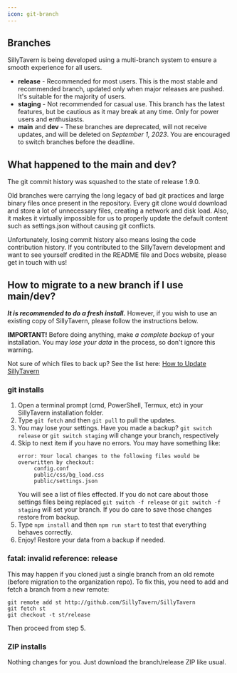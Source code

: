 ```yaml
---
icon: git-branch
---
```


## Branches

SillyTavern is being developed using a multi-branch system to ensure a smooth experience for all users.

* **release** - Recommended for most users. This is the most stable and recommended branch, updated only when major releases are pushed. It's suitable for the majority of users.
* **staging** - Not recommended for casual use. This branch has the latest features, but be cautious as it may break at any time. Only for power users and enthusiasts.
* **main** and **dev** - These branches are deprecated, will not receive updates, and will be deleted on *September 1, 2023*. You are encouraged to switch branches before the deadline.

## What happened to the main and dev?

The git commit history was squashed to the state of release 1.9.0.

Old branches were carrying the long legacy of bad git practices and large binary files once present in the repository.
Every git clone would download and store a lot of unnecessary files, creating a network and disk load.
Also, it makes it virtually impossible for us to properly update the default content such as settings.json without causing git conflicts.

Unfortunately, losing commit history also means losing the code contribution history.
If you contributed to the SillyTavern development and want to see yourself credited in the README file and Docs website, please get in touch with us!

## How to migrate to a new branch if I use main/dev?

_**It is recommended to do a fresh install.**_ However, if you wish to use an existing copy of SillyTavern, please follow the instructions below.

**IMPORTANT!** Before doing anything, make *a complete backup* of your installation. You may *lose your data* in the process, so don't ignore this warning.

Not sure of which files to back up? See the list here: [How to Update SillyTavern](https://docs.sillytavern.app/usage/update/#note-do-not-copy-the-entire-public-folder)

### git installs

1. Open a terminal prompt (cmd, PowerShell, Termux, etc) in your SillyTavern installation folder.
2. Type `git fetch` and then `git pull` to pull the updates.
3. You may lose your settings. Have you made a backup? `git switch release` or `git switch staging` will change your branch, respectively 
4. Skip to next item if you have no errors. You may have something like:
   ```
   error: Your local changes to the following files would be overwritten by checkout:
        config.conf
        public/css/bg_load.css
        public/settings.json
   ```
   You will see a list of files effected. If you do not care about those settings files being replaced `git switch -f release` or `git switch -f staging` will set your branch.
   If you do care to save those changes restore from backup.
7. Type `npm install` and then `npm run start` to test that everything behaves correctly.
8. Enjoy! Restore your data from a backup if needed.

### fatal: invalid reference: release

This may happen if you cloned just a single branch from an old remote (before migration to the organization repo). To fix this, you need to add and fetch a branch from a new remote:

```
git remote add st http://github.com/SillyTavern/SillyTavern
git fetch st
git checkout -t st/release
```

Then proceed from step 5.

### ZIP installs

Nothing changes for you. Just download the branch/release ZIP like usual.
